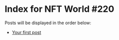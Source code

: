 # Index for NFT World #220
Posts will be displayed in the order below:

- [Your first post](./001-first.md)

